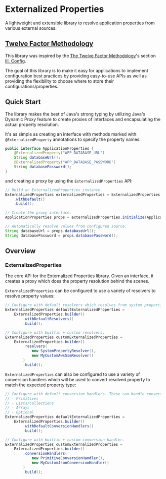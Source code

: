# Externalized Properties
A lightweight and extensible library to resolve application properties from various external sources.


## [Twelve Factor Methodology](https://12factor.net)
This library was inspired by the [The Twelve Factor Methodology](https://12factor.net)'s section [III. Config](https://12factor.net/config).  

The goal of this library is to make it easy for applications to implement configuration best practices by providing easy-to-use APIs as well as providing the flexibility to choose where to store their configurations/properties. 

## Quick Start

The library makes the best of Java's strong typing by utilizing Java's Dynamic Proxy feature to create proxies of interfaces and encapsulating the actual property resolution.

It's as simple as creating an interface with methods marked with `@ExternalizedProperty` annotations to specify the property names:
```java
public interface ApplicationProperties {
    @ExternalizedProperty("APP_DATABASE_URL")
    String databaseUrl();
    @ExternalizedProperty("APP_DATABASE_PASSWORD")
    String databasePassword();
}
```
and creating a proxy by using the `ExternalizedProperties` API:

```java 
// Build an ExternalizedProperties instance.
ExternalizedProperties externalizedProperties = ExternalizedProperties.builder()
    .withDefault()
    .build();

// Create the proxy interface.
ApplicationProperties props = externalizedProperties.initialize(ApplicationProperties.class);

// Automatically resolve values from configured source.
String databaseUrl = props.databaseUrl();
String databasePassword = props.databasePassword();
```

## Overview

### ExternalizedProperties
The core API for the Externalized Properties library. Given an interface, it creates a proxy which does the property resolution behind the scenes.

`ExternalizedProperties` can be configured to use a variety of resolvers to resolve property values:

```java
// Configure with default resolvers which resolves from system properties and/or environment variables.
ExternalizedProperties defaultExternalizedProperties = 
    ExternalizedProperties.builder()
        .withDefaultResolvers()
        .build();
```
```java
// Configure with builtin + custom resolvers.
ExternalizedProperties customExternalizedProperties = 
    ExternalizedProperties.builder()
        .resolvers(
            new SystemPropertyResolver(),
            new MyCustomAwsSsmResolver()
        )
        .build();
```

`ExternalizedProperties` can also be configured to use a variety of conversion handlers which will be used to convert resolved property to match the expected property type:

```java
// Configure with default conversion handlers. These can handle conversion of property values to the ff types:
// - Primitives
// - Lists/Collections
// - Arrays
// - Optional
ExternalizedProperties defaultExternalizedProperties = 
    ExternalizedProperties.builder()
        .withDefaultConversionHandlers()
        .build();
```
```java
// Configure with builtin + custom conversion handler.
ExternalizedProperties customExternalizedProperties = 
    ExternalizedProperties.builder()
        .conversionHandlers(
            new PrimitiveConversionHandler(),
            new MyCustomJsonConversionHandler()
        )
        .build();
```
